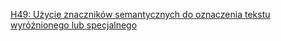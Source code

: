 [H49: Użycie znaczników semantycznych do oznaczenia tekstu wyróżnionego lub specjalnego](https://www.w3.org/WAI/WCAG22/Techniques/html/H49)